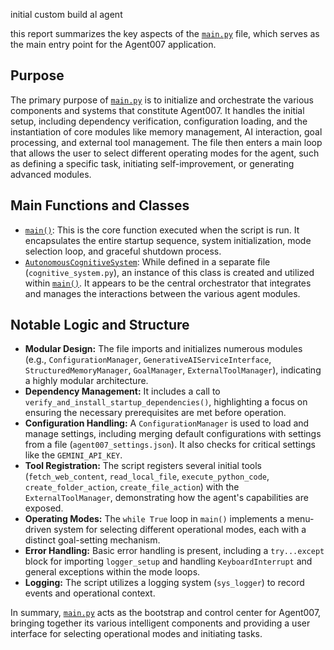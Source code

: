 initial custom build al agent 

this report summarizes the key aspects of the [`main.py`](main.py) file, which serves as the main entry point for the Agent007 application.

## Purpose

The primary purpose of [`main.py`](main.py) is to initialize and orchestrate the various components and systems that constitute Agent007. It handles the initial setup, including dependency verification, configuration loading, and the instantiation of core modules like memory management, AI interaction, goal processing, and external tool management. The file then enters a main loop that allows the user to select different operating modes for the agent, such as defining a specific task, initiating self-improvement, or generating advanced modules.

## Main Functions and Classes

- [`main()`](main.py:62): This is the core function executed when the script is run. It encapsulates the entire startup sequence, system initialization, mode selection loop, and graceful shutdown process.
- [`AutonomousCognitiveSystem`](cognitive_system.py): While defined in a separate file (`cognitive_system.py`), an instance of this class is created and utilized within [`main()`](main.py:127). It appears to be the central orchestrator that integrates and manages the interactions between the various agent modules.

## Notable Logic and Structure

- **Modular Design:** The file imports and initializes numerous modules (e.g., `ConfigurationManager`, `GenerativeAIServiceInterface`, `StructuredMemoryManager`, `GoalManager`, `ExternalToolManager`), indicating a highly modular architecture.
- **Dependency Management:** It includes a call to `verify_and_install_startup_dependencies()`, highlighting a focus on ensuring the necessary prerequisites are met before operation.
- **Configuration Handling:** A `ConfigurationManager` is used to load and manage settings, including merging default configurations with settings from a file (`agent007_settings.json`). It also checks for critical settings like the `GEMINI_API_KEY`.
- **Tool Registration:** The script registers several initial tools (`fetch_web_content`, `read_local_file`, `execute_python_code`, `create_folder_action`, `create_file_action`) with the `ExternalToolManager`, demonstrating how the agent's capabilities are exposed.
- **Operating Modes:** The `while True` loop in `main()` implements a menu-driven system for selecting different operational modes, each with a distinct goal-setting mechanism.
- **Error Handling:** Basic error handling is present, including a `try...except` block for importing `logger_setup` and handling `KeyboardInterrupt` and general exceptions within the mode loops.
- **Logging:** The script utilizes a logging system (`sys_logger`) to record events and operational context.

In summary, [`main.py`](main.py) acts as the bootstrap and control center for Agent007, bringing together its various intelligent components and providing a user interface for selecting operational modes and initiating tasks.
